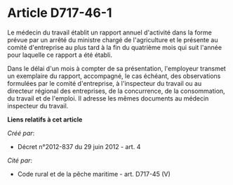 # Article D717-46-1

Le médecin du travail établit un rapport annuel d'activité dans la forme prévue par un arrêté du ministre chargé de
l'agriculture et le présente au comité d'entreprise au plus tard à la fin du quatrième mois qui suit l'année pour laquelle ce
rapport a été établi.

Dans le délai d'un mois à compter de sa présentation, l'employeur transmet un exemplaire du rapport, accompagné, le cas
échéant, des observations formulées par le comité d'entreprise, à l'inspecteur du travail ou au directeur régional des
entreprises, de la concurrence, de la consommation, du travail et de l'emploi. Il adresse les mêmes documents au médecin
inspecteur du travail.

**Liens relatifs à cet article**

_Créé par_:

  - Décret n°2012-837 du 29 juin 2012 - art. 4

_Cité par_:

  - Code rural et de la pêche maritime - art. D717-45 (V)
